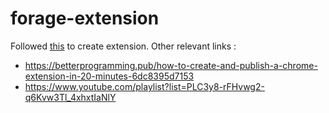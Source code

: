 # forage-extension
Followed [this](https://github.com/gopinav/Chrome-Extensions/tree/master/HelloWorld) to create extension. Other relevant links :
- https://betterprogramming.pub/how-to-create-and-publish-a-chrome-extension-in-20-minutes-6dc8395d7153
- https://www.youtube.com/playlist?list=PLC3y8-rFHvwg2-q6Kvw3Tl_4xhxtIaNlY
